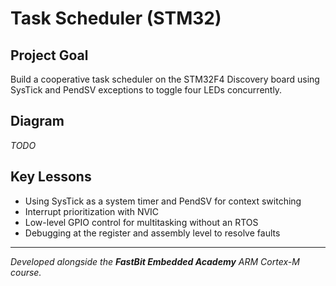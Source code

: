 # Task Scheduler (STM32)

## Project Goal
Build a cooperative task scheduler on the STM32F4 Discovery board using SysTick and PendSV exceptions to toggle four LEDs concurrently.

## Diagram
*TODO*

## Key Lessons
- Using SysTick as a system timer and PendSV for context switching  
- Interrupt prioritization with NVIC  
- Low-level GPIO control for multitasking without an RTOS  
- Debugging at the register and assembly level to resolve faults  

---

*Developed alongside the **FastBit Embedded Academy** ARM Cortex-M course.*
